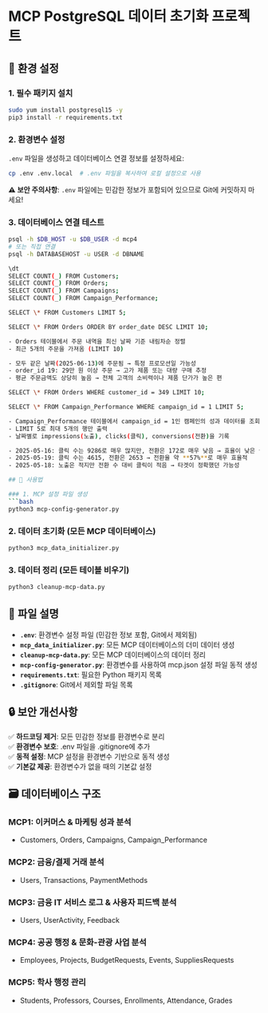 # MCP PostgreSQL 데이터 초기화 프로젝트

## 🔧 환경 설정

### 1. 필수 패키지 설치

```bash
sudo yum install postgresql15 -y
pip3 install -r requirements.txt
```

### 2. 환경변수 설정

`.env` 파일을 생성하고 데이터베이스 연결 정보를 설정하세요:

```bash
cp .env .env.local  # .env 파일을 복사하여 로컬 설정으로 사용
```

**⚠️ 보안 주의사항**: `.env` 파일에는 민감한 정보가 포함되어 있으므로 Git에 커밋하지 마세요!

### 3. 데이터베이스 연결 테스트

````bash
psql -h $DB_HOST -u $DB_USER -d mcp4
# 또는 직접 연결
psql -h DATABASEHOST -u USER -d DBNAME

\dt
SELECT COUNT(_) FROM Customers;
SELECT COUNT(_) FROM Orders;
SELECT COUNT(_) FROM Campaigns;
SELECT COUNT(_) FROM Campaign_Performance;

SELECT \* FROM Customers LIMIT 5;

SELECT \* FROM Orders ORDER BY order_date DESC LIMIT 10;

- Orders 테이블에서 주문 내역을 최신 날짜 기준 내림차순 정렬
- 최근 5개의 주문을 가져옴 (LIMIT 10)

- 모두 같은 날짜(2025-06-13)에 주문됨 → 특정 프로모션일 가능성
- order_id 19: 29만 원 이상 주문 → 고가 제품 또는 대량 구매 추정
- 평균 주문금액도 상당히 높음 → 전체 고객의 소비력이나 제품 단가가 높은 편

SELECT \* FROM Orders WHERE customer_id = 349 LIMIT 10;

SELECT \* FROM Campaign_Performance WHERE campaign_id = 1 LIMIT 5;

- Campaign_Performance 테이블에서 campaign_id = 1인 캠페인의 성과 데이터를 조회
- LIMIT 5로 최대 5개의 행만 출력
- 날짜별로 impressions(노출), clicks(클릭), conversions(전환)을 기록

- 2025-05-16: 클릭 수는 9286로 매우 많지만, 전환은 172로 매우 낮음 → 효율이 낮은 클릭
- 2025-05-19: 클릭 수는 4615, 전환은 2653 → 전환율 약 **57%**로 매우 효율적
- 2025-05-18: 노출은 적지만 전환 수 대비 클릭이 적음 → 타겟이 정확했던 가능성

## 🚀 사용법

### 1. MCP 설정 파일 생성
```bash
python3 mcp-config-generator.py
````

### 2. 데이터 초기화 (모든 MCP 데이터베이스)

```bash
python3 mcp_data_initializer.py
```

### 3. 데이터 정리 (모든 테이블 비우기)

```bash
python3 cleanup-mcp-data.py
```

## 📁 파일 설명

- **`.env`**: 환경변수 설정 파일 (민감한 정보 포함, Git에서 제외됨)
- **`mcp_data_initializer.py`**: 모든 MCP 데이터베이스의 더미 데이터 생성
- **`cleanup-mcp-data.py`**: 모든 MCP 데이터베이스의 데이터 정리
- **`mcp-config-generator.py`**: 환경변수를 사용하여 mcp.json 설정 파일 동적 생성
- **`requirements.txt`**: 필요한 Python 패키지 목록
- **`.gitignore`**: Git에서 제외할 파일 목록

## 🔒 보안 개선사항

✅ **하드코딩 제거**: 모든 민감한 정보를 환경변수로 분리  
✅ **환경변수 보호**: .env 파일을 .gitignore에 추가  
✅ **동적 설정**: MCP 설정을 환경변수 기반으로 동적 생성  
✅ **기본값 제공**: 환경변수가 없을 때의 기본값 설정

## 🗃️ 데이터베이스 구조

### MCP1: 이커머스 & 마케팅 성과 분석

- Customers, Orders, Campaigns, Campaign_Performance

### MCP2: 금융/결제 거래 분석

- Users, Transactions, PaymentMethods

### MCP3: 금융 IT 서비스 로그 & 사용자 피드백 분석

- Users, UserActivity, Feedback

### MCP4: 공공 행정 & 문화-관광 사업 분석

- Employees, Projects, BudgetRequests, Events, SuppliesRequests

### MCP5: 학사 행정 관리

- Students, Professors, Courses, Enrollments, Attendance, Grades

```

```
